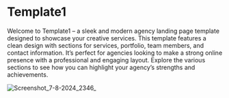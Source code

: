 # Template1

Welcome to Template1 – a sleek and modern agency landing page template designed to showcase your creative services. This template features a clean design with sections for services, portfolio, team members, and contact information. It’s perfect for agencies looking to make a strong online presence with a professional and engaging layout. Explore the various sections to see how you can highlight your agency’s strengths and achievements.


![Screenshot_7-8-2024_2346_](https://github.com/user-attachments/assets/56d341af-5e77-4e4d-8e98-ef3ac1e95b9a)

